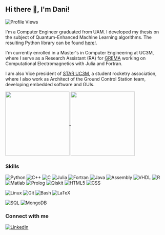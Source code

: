 ## Hi there 👋, I'm Dani!

<!--
**danmohedano/danmohedano** is a ✨ _special_ ✨ repository because its `README.md` (this file) appears on your GitHub profile.

Here are some ideas to get you started:

- 🔭 I’m currently working on ...
- 🌱 I’m currently learning ...
- 👯 I’m looking to collaborate on ...
- 🤔 I’m looking for help with ...
- 💬 Ask me about ...
- 📫 How to reach me: ...
- 😄 Pronouns: ...
- ⚡ Fun fact: ...
-->

![Profile Views](https://komarev.com/ghpvc/?username=danmohedano&style=flat&color=brightgreen&style=for-the-badge)

I'm a Computer Engineer graduated from UAM. I developed my thesis on the subject of Quantum-Enhanced Machine Learning algorithms. The resulting Python library can be found [here](https://github.com/danmohedano/scikit-qlearn)!.

I'm currently enrolled in a Master's in Computer Engineering at UC3M, where I serve as a Research Assistant (RA) for [GREMA](https://grema.webs.tsc.uc3m.es/research/computational-electromagnetics/) working on Computational Electromagnetics with Julia and Fortran. 

I am also Vice president of [STAR UC3M](https://www.staruc3m.com/), a student rocketry association, where I also work as Architect of the Ground Control Station team, developing embedded software and GUIs.

<a href="https://github.com/anuraghazra/github-readme-stats">
  <img height=200 align="center" src="https://github-readme-stats.vercel.app/api?username=danmohedano&count_private=true&theme=buefy&show_icons=true" />
</a>
<a href="https://github.com/anuraghazra/convoychat">
  <img height=200 align="center" src="https://github-readme-stats.vercel.app/api/top-langs/?username=danmohedano&layout=compact&hide=jupyter%20notebook,html,css" />
</a>

<!--[![Dani's GitHub stats](https://github-readme-stats.vercel.app/api?username=danmohedano&count_private=true&theme=buefy&show_icons=true)](https://github.com/anuraghazra/github-readme-stats)-->


### Skills

![Python](https://img.shields.io/badge/Python-3776AB?logo=python&logoColor=white&style=falt-square)
![C++](https://img.shields.io/badge/C++-00599C?logo=cplusplus&logoColor=white&style=falt-square)
![C](https://img.shields.io/badge/C-A8B9CC?logo=c&logoColor=white&style=falt-square)
![Julia](https://img.shields.io/badge/-Julia-9558B2?style=for-the-badge&logo=julia&logoColor=white&style=falt-square)
![Fortran](https://img.shields.io/badge/Fortran-%23734F96.svg?style=for-the-badge&logo=fortran&logoColor=white&style=falt-square)
![Java](https://img.shields.io/badge/java-%23ED8B00.svg?style=for-the-badge&logo=openjdk&logoColor=white&style=falt-square)
![Assembly](https://img.shields.io/badge/Assembly-02456C?logo=pastebin&logoColor=white&style=falt-square)
![VHDL](https://img.shields.io/badge/VHDL-808080?logo=&style=falt-square)
![R](https://img.shields.io/badge/R-276DC3?logo=r&logoColor=white&style=falt-square)
![Matlab](https://img.shields.io/badge/Matlab-808080?&style=falt-square)
![Prolog](https://img.shields.io/badge/Prolog-808080?&style=falt-square)
![Qiskit](https://img.shields.io/badge/Qiskit-6929C4?logo=qiskit&logoColor=white&style=falt-square)
![HTML5](https://img.shields.io/badge/HTML5-E34F26?logo=html5&logoColor=white&style=falt-square)
![CSS](https://img.shields.io/badge/CSS-1572B6?logo=css&logoColor=white&style=falt-square)

![Linux](https://img.shields.io/badge/Linux-FCC624?style=for-the-badge&logo=linux&logoColor=black&style=falt-square)
![Git](https://img.shields.io/badge/Git-F05032?logo=git&logoColor=white&style=falt-square)
![Bash](https://img.shields.io/badge/bash-4EAA25?logo=gnubash&logoColor=white&style=falt-square)
![LaTeX](https://img.shields.io/badge/LaTeX-008080?logo=latex&logoColor=white&style=falt-square)

![SQL](https://img.shields.io/badge/PostgreSQL-4169E1?logo=postgresql&logoColor=white&style=falt-square)
![MongoDB](https://img.shields.io/badge/MongoDB-%234ea94b.svg?style=for-the-badge&logo=mongodb&logoColor=white&style=falt-square)

<!--[![Top Langs](https://github-readme-stats.vercel.app/api/top-langs/?username=danmohedano&layout=compact&hide=jupyter%20notebook,html,css)](https://github.com/anuraghazra/github-readme-stats)-->


### Connect with me 

[![LinkedIn](https://img.shields.io/badge/LinkedIn-0A66C2?logo=linkedin&logoColor=white&style=falt-square)](https://www.linkedin.com/in/dmohedanorodriguez/)
